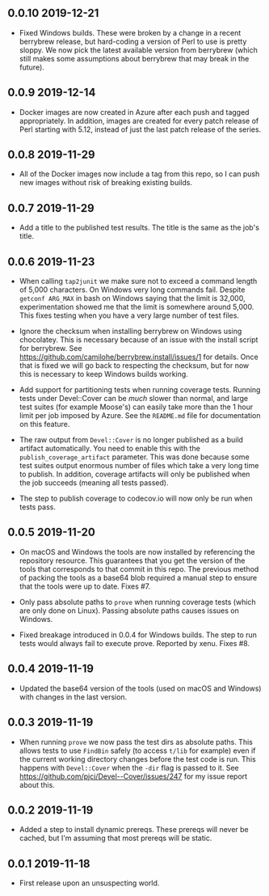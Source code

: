 ## 0.0.10 2019-12-21

* Fixed Windows builds. These were broken by a change in a recent berrybrew
  release, but hard-coding a version of Perl to use is pretty sloppy. We now
  pick the latest available version from berrybrew (which still makes some
  assumptions about berrybrew that may break in the future).


## 0.0.9 2019-12-14

* Docker images are now created in Azure after each push and tagged
  appropriately. In addition, images are created for every patch release of
  Perl starting with 5.12, instead of just the last patch release of the
  series.


## 0.0.8 2019-11-29

* All of the Docker images now include a tag from this repo, so I can push new
  images without risk of breaking existing builds.


## 0.0.7 2019-11-29

* Add a title to the published test results. The title is the same as the
  job's title.


## 0.0.6 2019-11-23

* When calling `tap2junit` we make sure not to exceed a command length of
  5,000 characters. On Windows very long commands fail. Despite `getconf
  ARG_MAX` in bash on Windows saying that the limit is 32,000, experimentation
  showed me that the limit is somewhere around 5,000. This fixes testing when
  you have a very large number of test files.

* Ignore the checksum when installing berrybrew on Windows using
  chocolatey. This is necessary because of an issue with the install script
  for berrybrew. See https://github.com/camilohe/berrybrew.install/issues/1
  for details. Once that is fixed we will go back to respecting the checksum,
  but for now this is necessary to keep Windows builds working.

* Add support for partitioning tests when running coverage tests. Running
  tests under Devel::Cover can be _much_ slower than normal, and large test
  suites (for example Moose's) can easily take more than the 1 hour limit per
  job imposed by Azure. See the `README.md` file for documentation on this
  feature.

* The raw output from `Devel::Cover` is no longer published as a build
  artifact automatically. You need to enable this with the
  `publish_coverage_artifact` parameter. This was done because some test
  suites output enormous number of files which take a very long time to
  publish. In addition, coverage artifacts will only be published when the job
  succeeds (meaning all tests passed).

* The step to publish coverage to codecov.io will now only be run when tests
  pass.


## 0.0.5 2019-11-20

* On macOS and Windows the tools are now installed by referencing the
  repository resource. This guarantees that you get the version of the tools
  that corresponds to that commit in this repo. The previous method of packing
  the tools as a base64 blob required a manual step to ensure that the tools
  were up to date. Fixes #7.

* Only pass absolute paths to `prove` when running coverage tests (which are
  only done on Linux). Passing absolute paths causes issues on Windows.

* Fixed breakage introduced in 0.0.4 for Windows builds. The step to run tests
  would always fail to execute prove. Reported by xenu. Fixes #8.


## 0.0.4 2019-11-19

* Updated the base64 version of the tools (used on macOS and Windows) with
  changes in the last version.


## 0.0.3 2019-11-19

* When running `prove` we now pass the test dirs as absolute paths. This
  allows tests to use `FindBin` safely (to access `t/lib` for example) even if
  the current working directory changes before the test code is run. This
  happens with `Devel::Cover` when the `-dir` flag is passed to it. See
  https://github.com/pjcj/Devel--Cover/issues/247 for my issue report about
  this.


## 0.0.2 2019-11-19

* Added a step to install dynamic prereqs. These prereqs will never be cached,
  but I'm assuming that most prereqs will be static.


## 0.0.1 2019-11-18

* First release upon an unsuspecting world.
